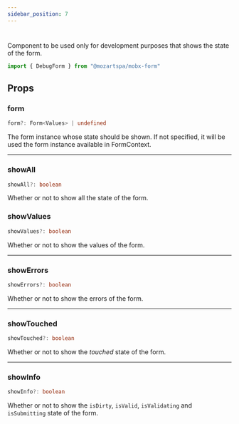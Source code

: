 ```yaml
---
sidebar_position: 7
---
```


# <DebugForm />

Component to be used only for development purposes that shows the state of the form.

```typescript
import { DebugForm } from "@mozartspa/mobx-form"
```

## Props

### form

```typescript
form?: Form<Values> | undefined
```

The form instance whose state should be shown. If not specified, it will be used the form instance available in FormContext.

---

### showAll

```typescript
showAll?: boolean
```

Whether or not to show all the state of the form.

### showValues

```typescript
showValues?: boolean
```

Whether or not to show the values of the form.

---

### showErrors

```typescript
showErrors?: boolean
```

Whether or not to show the errors of the form.

---

### showTouched

```typescript
showTouched?: boolean
```

Whether or not to show the _touched_ state of the form.

---

### showInfo

```typescript
showInfo?: boolean
```

Whether or not to show the `isDirty`, `isValid`, `isValidating` and `isSubmitting` state of the form.
